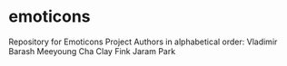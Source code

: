 emoticons
=========

Repository for Emoticons Project
Authors in alphabetical order:
Vladimir Barash
Meeyoung Cha
Clay Fink
Jaram Park
